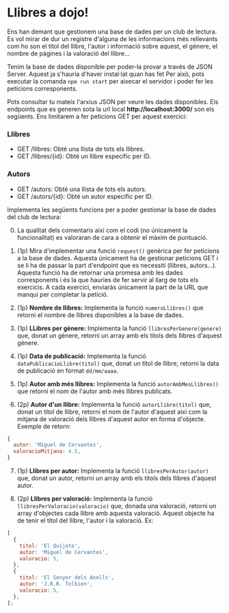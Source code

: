 # Llibres a dojo!

Ens han demant que gestionem una base de dades per un club de lectura. Es vol mirar de dur un registre d'alguna de les informacions més rellevants com ho son el títol del llibre, l'autor i informació sobre aquest, el gènere, el nombre de pàgines i la valoració del llibre...

Tenim la base de dades disponible per poder-la provar a través de JSON Server. Aquest ja s'hauria d'haver instal·lat quan has fet Per això, pots executar la comanda `npm run start` per aixecar el servidor i poder fer les peticions corresponents.

Pots consultar tu mateix l'arxius JSON per veure les dades disponibles. Els endpoints que es generen sota la url local **http://localhost:3000/** son els següents. Ens limitarem a fer peticions GET per aquest exercici:

### Llibres

- GET /llibres: Obté una llista de tots els llibres.
- GET /llibres/{id}: Obté un llibre específic per ID.

### Autors

- GET /autors: Obté una llista de tots els autors.
- GET /autors/{id}: Obté un autor específic per ID.

Implementa les següents funcions per a poder gestionar la base de dades del club de lectura:

0. La qualitat dels comentaris així com el codi (no únicament la funcionalitat) es valoraran de cara a obtenir el màxim de puntuació.

1. (1p) Mira d'implementar una funció `request()` genèrica per fer peticions a la base de dades. Aquesta únicament ha de gestionar peticions GET i se li ha de passar la part d'endpoint que es necessiti (llibres, autors...). Aquesta funció ha de retornar una promesa amb les dades corresponents i és la que hauries de fer servir al llarg de tots els exercicis. A cada exercici, enviaràs únicament la part de la URL que manqui per completar la petició.

2. (1p) **Nombre de llibres:** Implementa la funció `numeroLlibres()` que retorni el nombre de llibres disponibles a la base de dades.

3. (1p) **LLibres per gènere:** Implementa la funció `llibresPerGenere(genere)` que, donat un gènere, retorni un array amb els títols dels llibres d'aquest gènere.

4. (1p) **Data de publicació:** Implementa la funció `dataPublicacioLlibre(titol)` que, donat un títol de llibre, retorni la data de publicació en format `dd/mm/aaaa`.

5. (1p) **Autor amb més llibres:** Implementa la funció `autorAmbMesLlibres()` que retorni el nom de l'autor amb més llibres publicats.

6. (2p) **Autor d'un llibre:** Implementa la funció `autorLlibre(titol)` que, donat un títol de llibre, retorni el nom de l'autor d'aquest així com la mitjana de valoració dels llibres d'aquest autor en forma d'objecte. Exemple de retorn:

```javascript
{
  autor: 'Miguel de Cervantes',
  valoracioMitjana: 4.5,
}
```

7. (1p) **Llibres per autor:** Implementa la funció `llibresPerAutor(autor)` que, donat un autor, retorni un array amb els títols dels llibres d'aquest autor.

8. (2p) **Llibres per valoració:** Implementa la funció `llibresPerValoracio(valoracio)` que, donada una valoració, retorni un array d'objectes cada llibre amb aquesta valoració. Aquest objecte ha de tenir el títol del llibre, l'autor i la valoració. Ex:

```javascript
[
  {
    titol: 'El Quijote',
    autor: 'Miguel de Cervantes',
    valoracio: 5,
  },
  {
    titol: 'El Senyor dels Anells',
    autor: 'J.R.R. Tolkien',
    valoracio: 5,
  },
];
```
